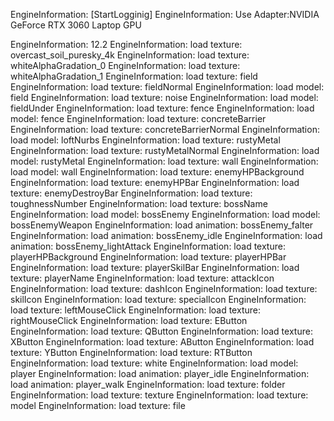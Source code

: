 EngineInformation:     [StartLogginig]
EngineInformation:     Use Adapter:NVIDIA GeForce RTX 3060 Laptop GPU

EngineInformation:     12.2
EngineInformation:     load texture: overcast_soil_puresky_4k
EngineInformation:     load texture: whiteAlphaGradation_0
EngineInformation:     load texture: whiteAlphaGradation_1
EngineInformation:     load texture: field
EngineInformation:     load texture: fieldNormal
EngineInformation:     load model: field
EngineInformation:     load texture: noise
EngineInformation:     load model: fieldUnder
EngineInformation:     load texture: fence
EngineInformation:     load model: fence
EngineInformation:     load texture: concreteBarrier
EngineInformation:     load texture: concreteBarrierNormal
EngineInformation:     load model: loftNurbs
EngineInformation:     load texture: rustyMetal
EngineInformation:     load texture: rustyMetalNormal
EngineInformation:     load model: rustyMetal
EngineInformation:     load texture: wall
EngineInformation:     load model: wall
EngineInformation:     load texture: enemyHPBackground
EngineInformation:     load texture: enemyHPBar
EngineInformation:     load texture: enemyDestroyBar
EngineInformation:     load texture: toughnessNumber
EngineInformation:     load texture: bossName
EngineInformation:     load model: bossEnemy
EngineInformation:     load model: bossEnemyWeapon
EngineInformation:     load animation: bossEnemy_falter
EngineInformation:     load animation: bossEnemy_idle
EngineInformation:     load animation: bossEnemy_lightAttack
EngineInformation:     load texture: playerHPBackground
EngineInformation:     load texture: playerHPBar
EngineInformation:     load texture: playerSkilBar
EngineInformation:     load texture: playerName
EngineInformation:     load texture: attackIcon
EngineInformation:     load texture: dashIcon
EngineInformation:     load texture: skilIcon
EngineInformation:     load texture: specialIcon
EngineInformation:     load texture: leftMouseClick
EngineInformation:     load texture: rightMouseClick
EngineInformation:     load texture: EButton
EngineInformation:     load texture: QButton
EngineInformation:     load texture: XButton
EngineInformation:     load texture: AButton
EngineInformation:     load texture: YButton
EngineInformation:     load texture: RTButton
EngineInformation:     load texture: white
EngineInformation:     load model: player
EngineInformation:     load animation: player_idle
EngineInformation:     load animation: player_walk
EngineInformation:     load texture: folder
EngineInformation:     load texture: texture
EngineInformation:     load texture: model
EngineInformation:     load texture: file
